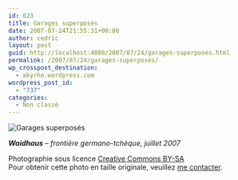 ```yaml
---
id: 623
title: Garages superposés
date: 2007-07-24T21:55:31+00:00
author: cedric
layout: post
guid: http://localhost:4000/2007/07/24/garages-superposes.html
permalink: /2007/07/24/garages-superposes/
wp_crosspost_destination:
  - akyrho.wordpress.com
wordpress_post_id:
  - "737"
categories:
  - Non classé
---
```

![Garages superposés](/images/2007/10/450x-s_01-nuremberg-20070630-12.JPG)

_**Waidhaus** &#8211; frontière germano-tchèque, juillet 2007_

Photographie sous licence [Creative Commons BY-SA](http://creativecommons.org/licenses/by-sa/2.0/be/deed.fr)  
Pour obtenir cette photo en taille originale, veuillez [me contacter](http://www.parenthese.be/contact/).